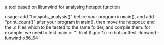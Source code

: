 a tool based on libunwind for analysing hotspot function

usage:
add "hotspots_analysis()" before your program in main(), and add "print_count()" after your program in main(), then move the hotspot.c and the .c files which to be tested to the same folder, and compile them.
for example, we need to test main.c:
''' html
$ gcc *.c -o hotspottest -lunwind -lunwind-x86_64
'''
